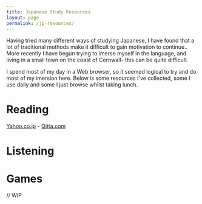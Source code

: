 ```yaml
---
title: Japanese Study Resources
layout: page
permalink: /jp-resources/
---
```


Having tried many different ways of studying Japanese, I have found that a lot of traditional methods make it difficult to gain motivation to continue.. More recently I have begun trying to imerse myself in the language, and living in a small town on the coast of Cornwall- this can be quite difficult.

I spend most of my day in a Web browser, so it seemed logical to try and do most of my imersion here. Below is some resources I've collected, some I use daily and some I just browse whilst taking lunch.


# Reading

[Yahoo.co.jp](https://yahoo.co.jp) - 
[Qitta.com](http://qiita.com/tags)

# Listening


# Games


// WIP
